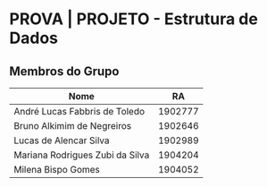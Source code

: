 # PROVA | PROJETO - Estrutura de Dados
## Membros do Grupo   

| Nome                            | RA |
|--------------------------------|--------- |
| André Lucas Fabbris de Toledo   | 1902777 |
| Bruno Alkimim de Negreiros      | 1902646 |
| Lucas de Alencar Silva          | 1902989 |
| Mariana Rodrigues Zubi da Silva | 1904204 |
| Milena Bispo Gomes              | 1904052 |
